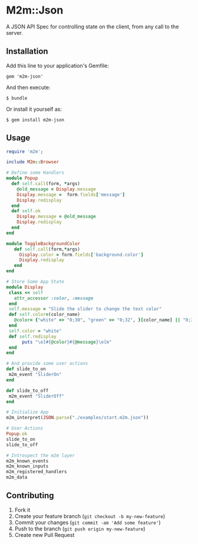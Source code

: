 # M2m::Json

A JSON API Spec for controlling state on the client, from any call to
the server.

## Installation

Add this line to your application's Gemfile:

    gem 'm2m-json'

And then execute:

    $ bundle

Or install it yourself as:

    $ gem install m2m-json

## Usage

``` ruby
require 'm2m';

include M2m::Browser

# Define some Handlers
module Popup  
  def self.call(form, *args)
    @old_message = Display.message
    Display.message =  form.fields['message']
    Display.redisplay
  end 
  def self.ok
    Display.message = @old_message
    Display.redisplay
  end
end 

module ToggleBackgroundColor
   def self.call(form,*args)
     Display.color = form.fields['background.color']
     Display.redisplay
   end
end

# Store Some App State
module Display
 class << self
   attr_accessor :color, :message
 end
 self.message = "Slide the slider to change the text color"
 def self.color=(color_name)
   @color= {"white" => "0;30", "green" => "0;32", }[color_name] || "0;30"
 end
 self.color = "white"
 def self.redisplay
      puts "\e[#{@color}#{@message}\e[m"
 end
end  

# And provide some user actions
def slide_to_on
 m2m_event "SliderOn"
end

def slide_to_off
 m2m_event "SliderOff"
end

# Initialize App
m2m_interpret(JSON.parse("./examples/start.m2m.json"))

# User Actions
Popup.ok
slide_to_on
slide_to_off

# Introspect the m2m layer
m2m_known_events
m2m_known_inputs
m2m_registered_handlers
m2m_data
```

## Contributing

1. Fork it
2. Create your feature branch (`git checkout -b my-new-feature`)
3. Commit your changes (`git commit -am 'Add some feature'`)
4. Push to the branch (`git push origin my-new-feature`)
5. Create new Pull Request
